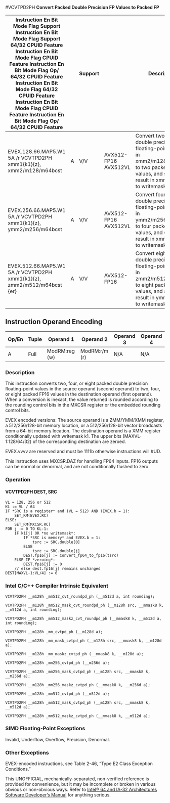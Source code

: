 #VCVTPD2PH
**Convert Packed Double Precision FP Values to Packed FP**

| Instruction En Bit Mode Flag Support Instruction En Bit Mode Flag Support 64/32 CPUID Feature Instruction En Bit Mode Flag CPUID Feature Instruction En Bit Mode Flag Op/ 64/32 CPUID Feature Instruction En Bit Mode Flag 64/32 CPUID Feature Instruction En Bit Mode Flag CPUID Feature Instruction En Bit Mode Flag Op/ 64/32 CPUID Feature |     | Support |                      | Description                                                                                                                                                         |
| ---------------------------------------------------------------------------------------------------------------------------------------------------------------------------------------------------------------------------------------------------------------------------------------------------------------------------------------------- | --- | ------- | -------------------- | ------------------------------------------------------------------------------------------------------------------------------------------------------------------- |
| EVEX.128.66.MAP5.W1 5A /r VCVTPD2PH xmm1{k1}{z}, xmm2/m128/m64bcst                                                                                                                                                                                                                                                                             | A   | V/V     | AVX512-FP16 AVX512VL | Convert two packed double precision floating-point values in xmm2/m128/m64bcst to two packed FP16 values, and store the result in xmm1 subject to writemask k1.     |
| EVEX.256.66.MAP5.W1 5A /r VCVTPD2PH xmm1{k1}{z}, ymm2/m256/m64bcst                                                                                                                                                                                                                                                                             | A   | V/V     | AVX512-FP16 AVX512VL | Convert four packed double precision floating-point values in ymm2/m256/m64bcst to four packed FP16 values, and store the result in xmm1 subject to writemask k1.   |
| EVEX.512.66.MAP5.W1 5A /r VCVTPD2PH xmm1{k1}{z}, zmm2/m512/m64bcst {er}                                                                                                                                                                                                                                                                        | A   | V/V     | AVX512-FP16          | Convert eight packed double precision floating-point values in zmm2/m512/m64bcst to eight packed FP16 values, and store the result in ymm1 subject to writemask k1. |

## Instruction Operand Encoding

| Op/En | Tuple | Operand 1     | Operand 2     | Operand 3 | Operand 4 |
| ----- | ----- | ------------- | ------------- | --------- | --------- |
| A     | Full  | ModRM:reg (w) | ModRM:r/m (r) | N/A       | N/A       |

### Description

This instruction converts two, four, or eight packed double precision floating-point values in the source operand (second operand) to two, four, or eight packed FP16 values in the destination operand (first operand). When a conversion is inexact, the value returned is rounded according to the rounding control bits in the MXCSR register or the embedded rounding control bits.

EVEX encoded versions: The source operand is a ZMM/YMM/XMM register, a 512/256/128-bit memory location, or a 512/256/128-bit vector broadcasts from a 64-bit memory location. The destination operand is a XMM register conditionally updated with writemask k1. The upper bits (MAXVL-1:128/64/32) of the corresponding destination are zeroed.

EVEX.vvvv are reserved and must be 1111b otherwise instructions will #​​​UD.

This instruction uses MXCSR.DAZ for handling FP64 inputs. FP16 outputs can be normal or denormal, and are not conditionally flushed to zero.

### Operation

#### VCVTPD2PH DEST, SRC

```
VL = 128, 256 or 512
KL := VL / 64
IF *SRC is a register* and (VL = 512) AND (EVEX.b = 1):
    SET_RM(EVEX.RC)
ELSE:
    SET_RM(MXCSR.RC)
FOR j := 0 TO KL-1:
    IF k1[j] OR *no writemask*:
        IF *SRC is memory* and EVEX.b = 1:
            tsrc := SRC.double[0]
        ELSE
            tsrc := SRC.double[j]
        DEST.fp16[j] := Convert_fp64_to_fp16(tsrc)
    ELSE IF *zeroing*:
        DEST.fp16[j] := 0
    // else dest.fp16[j] remains unchanged
DEST[MAXVL-1:VL/4] := 0

```

### Intel C/C++ Compiler Intrinsic Equivalent

```
VCVTPD2PH __m128h _mm512_cvt_roundpd_ph (__m512d a, int rounding);

```

```
VCVTPD2PH __m128h _mm512_mask_cvt_roundpd_ph (__m128h src, __mmask8 k, __m512d a, int rounding);

```

```
VCVTPD2PH __m128h _mm512_maskz_cvt_roundpd_ph (__mmask8 k, __m512d a, int rounding);

```

```
VCVTPD2PH __m128h _mm_cvtpd_ph (__m128d a);

```

```
VCVTPD2PH __m128h _mm_mask_cvtpd_ph (__m128h src, __mmask8 k, __m128d a);

```

```
VCVTPD2PH __m128h _mm_maskz_cvtpd_ph (__mmask8 k, __m128d a);

```

```
VCVTPD2PH __m128h _mm256_cvtpd_ph (__m256d a);

```

```
VCVTPD2PH __m128h _mm256_mask_cvtpd_ph (__m128h src, __mmask8 k, __m256d a);

```

```
VCVTPD2PH __m128h _mm256_maskz_cvtpd_ph (__mmask8 k, __m256d a);

```

```
VCVTPD2PH __m128h _mm512_cvtpd_ph (__m512d a);

```

```
VCVTPD2PH __m128h _mm512_mask_cvtpd_ph (__m128h src, __mmask8 k, __m512d a);

```

```
VCVTPD2PH __m128h _mm512_maskz_cvtpd_ph (__mmask8 k, __m512d a);

```

### SIMD Floating-Point Exceptions

Invalid, Underflow, Overflow, Precision, Denormal.

### Other Exceptions

EVEX-encoded instructions, see Table 2-46, “Type E2 Class Exception Conditions.”

This UNOFFICIAL, mechanically-separated, non-verified reference is provided for convenience, but it may be
incomplete or broken in various obvious or non-obvious
ways. Refer to [Intel® 64 and IA-32 Architectures Software Developer’s Manual](https://software.intel.com/en-us/download/intel-64-and-ia-32-architectures-sdm-combined-volumes-1-2a-2b-2c-2d-3a-3b-3c-3d-and-4) for anything serious.

